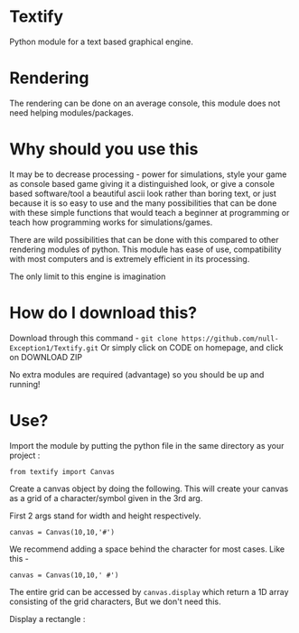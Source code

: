 # Textify
Python module for a text based graphical engine. 

# Rendering
The rendering can be done on an average console, this module does not need helping modules/packages.

# Why should you use this

It may be to decrease processing - power for simulations, style your game as console based game giving it a distinguished look, or give a console based software/tool a beautiful ascii look rather than boring text, or just because it is so easy to use and the many possibilities that can be done with these simple functions that would teach a beginner at programming or teach how programming works for simulations/games.

There are wild possibilities that can be done with this compared to other rendering modules of python. This module has ease of use, compatibility with most computers and is extremely efficient in its processing.

The only limit to this engine is imagination

# How do I download this?

Download through this command - 
`git clone https://github.com/null-Exception1/Textify.git`
Or simply click on CODE on homepage, and click on DOWNLOAD ZIP

No extra modules are required (advantage) so you should be up and running!

# Use?
Import the module by putting the python file in the same directory as your project : 

```from textify import Canvas```

Create a canvas object by doing the following. This will create your canvas as a grid of a character/symbol given in the 3rd arg.

First 2 args stand for width and height respectively.

```canvas = Canvas(10,10,'#')```

We recommend adding a space behind the character for most cases. Like this - 

```canvas = Canvas(10,10,' #')```


The entire grid can be accessed by `canvas.display` which return a 1D array consisting of the grid characters, But we don't need this.

Display a rectangle :

```



